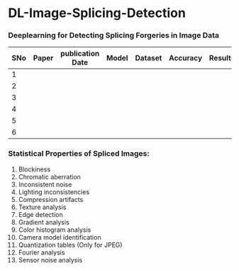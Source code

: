 # DL-Image-Splicing-Detection
### Deeplearning for Detecting Splicing Forgeries in Image Data

| SNo | Paper | publication Date | Model | Dataset | Accuracy | Results |
|-----|-------|------------------|-------|---------|----------|---------|
| 1   |       |                  |       |         |          |         |
| 2   |       |                  |       |         |          |         |
| 3   |       |                  |       |         |          |         |
| 4   |       |                  |       |         |          |         |
| 5   |       |                  |       |         |          |         |
| 6   |       |                  |       |         |          |         |


### Statistical Properties of Spliced Images:
1. Blockiness
2. Chromatic aberration
3. Inconsistent noise
4. Lighting inconsistencies
5. Compression artifacts
6. Texture analysis
7. Edge detection
8. Gradient analysis
9. Color histogram analysis
10. Camera model identification
11. Quantization tables (Only for JPEG)
12. Fourier analysis
13. Sensor noise analysis
